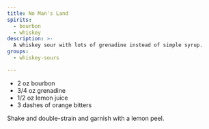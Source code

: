 ```yaml
---
title: No Man's Land
spirits:
  - bourbon
  - whiskey
description: >-
  A whiskey sour with lots of grenadine instead of simple syrup.
groups:
  - whiskey-sours

---
```


- 2 oz bourbon
- 3/4 oz grenadine
- 1/2 oz lemon juice
- 3 dashes of orange bitters

Shake and double-strain and garnish with a lemon peel.